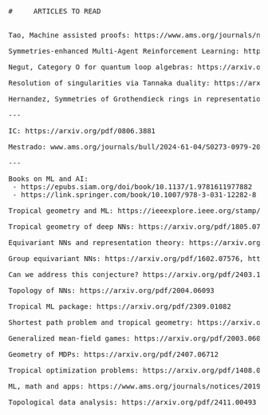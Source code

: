 <pre>

#     ARTICLES TO READ


Tao, Machine assisted proofs: https://www.ams.org/journals/notices/202501/rnoti-p6.pdf

Symmetries-enhanced Multi-Agent Reinforcement Learning: https://arxiv.org/abs/2501.01136

Negut, Category O for quantum loop algebras: https://arxiv.org/abs/2501.00724

Resolution of singularities via Tannaka duality: https://arxiv.org/abs/2501.03205

Hernandez, Symmetries of Grothendieck rings in representation theory: https://arxiv.org/abs/2501.03024

---

IC: https://arxiv.org/pdf/0806.3881

Mestrado: www.ams.org/journals/bull/2024-61-04/S0273-0979-2024-01835-7/S0273-0979-2024-01835-7.pdf

---

Books on ML and AI:
 - https://epubs.siam.org/doi/book/10.1137/1.9781611977882
 - https://link.springer.com/book/10.1007/978-3-031-12282-8

Tropical geometry and ML: https://ieeexplore.ieee.org/stamp/stamp.jsp?tp=&arnumber=9394420

Tropical geometry of deep NNs: https://arxiv.org/pdf/1805.07091

Equivariant NNs and representation theory: https://arxiv.org/abs/2004.05154

Group equivariant NNs: https://arxiv.org/pdf/1602.07576, https://arxiv.org/pdf/2105.13926

Can we address this conjecture? https://arxiv.org/pdf/2403.15018

Topology of NNs: https://arxiv.org/pdf/2004.06093

Tropical ML package: https://arxiv.org/pdf/2309.01082

Shortest path problem and tropical geometry: https://arxiv.org/pdf/1904.01082

Generalized mean-field games: https://arxiv.org/pdf/2003.06069

Geometry of MDPs: https://arxiv.org/pdf/2407.06712

Tropical optimization problems: https://arxiv.org/pdf/1408.0313

ML, math and apps: https://www.ams.org/journals/notices/201911/rnoti-p1813.pdf

Topological data analysis: https://arxiv.org/pdf/2411.00493

</pre>
